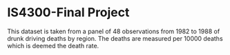 # IS4300-Final Project
This dataset is taken from a panel of 48 observations from 1982 to 1988 of drunk driving deaths by region. The deaths are measured per 10000 deaths which is deemed the death rate.

